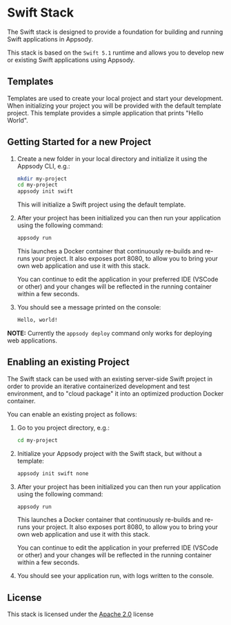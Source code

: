 # Swift Stack

The Swift stack is designed to provide a foundation for building and running Swift applications in Appsody.

This stack is based on the `Swift 5.1` runtime and allows you to develop new or existing Swift applications using Appsody.

## Templates

Templates are used to create your local project and start your development. When initializing your project you will be provided with the default template project. This template provides a simple application that prints "Hello World".

## Getting Started for a new Project

1. Create a new folder in your local directory and initialize it using the Appsody CLI, e.g.:

    ```bash
    mkdir my-project
    cd my-project
    appsody init swift
    ```
    This will initialize a Swift project using the default template.

2. After your project has been initialized you can then run your application using the following command:

    ```bash
    appsody run
    ```

    This launches a Docker container that continuously re-builds and re-runs your project. It also exposes port 8080, to allow you to bring your own web application and use it with this stack.

    You can continue to edit the application in your preferred IDE (VSCode or other) and your changes will be reflected in the running container within a few seconds.

3. You should see a message printed on the console:

    ```bash
    Hello, world!
    ```

**NOTE:** Currently the `appsody deploy` command only works for deploying web applications.

## Enabling an existing Project

The Swift stack can be used with an existing server-side Swift project in order to provide an iterative containerized development and test environment, and to "cloud package" it into an optimized production Docker container.

You can enable an existing project as follows:

1. Go to you project directory, e.g.:

    ```bash
    cd my-project
    ```

2. Initialize your Appsody project with the Swift stack, but without a template:

    ```bash
    appsody init swift none
    ```

3. After your project has been initialized you can then run your application using the following command:

    ```bash
    appsody run
    ```

    This launches a Docker container that continuously re-builds and re-runs your project. It also exposes port 8080, to allow you to bring your own web application and use it with this stack.

    You can continue to edit the application in your preferred IDE (VSCode or other) and your changes will be reflected in the running container within a few seconds.

3. You should see your application run, with logs written to the console.

## License

This stack is licensed under the [Apache 2.0](./image/LICENSE) license
